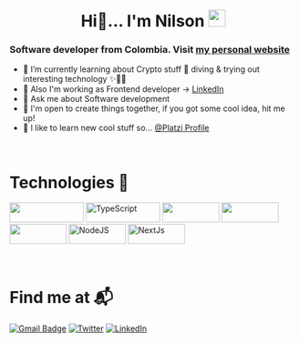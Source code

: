 <h1 align="center"> Hi👋...  I'm Nilson <img src="https://emojis.slackmojis.com/emojis/images/1563480763/5999/meow_party.gif?1563480763" width="30px"> </h1>

###  Software developer from Colombia. Visit [my personal website](https://nilsondiaz.vercel.app)
- 🌟 I’m currently learning about Crypto stuff 🦄 diving & trying out interesting technology ✨🐱‍🏍
- 🍭 Also I'm working as Frontend developer -> [LinkedIn](https://www.linkedin.com/in/nilson-felipe-diaz-perez-a80625218)
- 💬 Ask me about Software development 
- 👀 I'm open to create things together, if you got some cool idea, hit me up!
- 🚀 I like to learn new cool stuff so... [@Platzi Profile](https://platzi.com/p/NilsonKr/)
<br />

# Technologies 🔮

<img src="https://img.shields.io/badge/JavaScript-323330?style=for-the-badge&logo=javascript&logoColor=F7DF1E" width="130px" height="35"> <img alt="TypeScript" src="https://img.shields.io/badge/TypeScript-007ACC?style=for-the-badge&logo=typescript&logoColor=white" width="130px" height="35"/> <img src="https://img.shields.io/badge/GraphQl-E10098?style=for-the-badge&logo=graphql&logoColor=white" width="100px" height="35"> <img src="https://img.shields.io/badge/React-20232A?style=for-the-badge&logo=react&logoColor=61DAFB" width="100px" height="35"> <img src="https://img.shields.io/badge/Redux-593D88?style=for-the-badge&logo=redux&logoColor=white" width="100px" height="35" > <img alt="NodeJS" src="https://img.shields.io/badge/Node.js-339933?style=for-the-badge&logo=nodedotjs&logoColor=white" width="100px" height="35"/> <img alt="NextJs" src="https://img.shields.io/badge/next.js-000000?style=for-the-badge&logo=nextdotjs&logoColor=white" width="100px" height="35"/> 






<!-- # GitHub Stats 🌌

<img src="https://github-readme-stats.vercel.app/api?username=nilsonkr&show_icons=true&icon_color=fff&bg_color=DEG,000,6930c3&title_color=96FF85&text_color=fff&" width="500px" height="250px"/> -->

<br />

# Find me at 📬 

[![Gmail Badge](https://img.shields.io/badge/Gmail-D14836?style=for-the-badge&logo=gmail&logoColor=white)](mailto:nilson444diaz@gmail.com)
[![Twitter](https://img.shields.io/badge/Nilson_kr-%231DA1F2.svg?style=for-the-badge&logo=Twitter&logoColor=white)](https://twitter.com/Nilson_Kr)
[![LinkedIn](https://img.shields.io/badge/LinkedIn-0077B5?style=for-the-badge&logo=linkedin&logoColor=white)](https://www.linkedin.com/in/nilson-felipe-diaz-perez-a80625218/)

